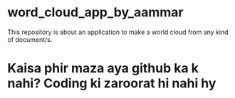 # word_cloud_app_by_aammar
This repository is about an application to make a world cloud from any kind of document/s. 


# Kaisa phir maza aya github ka k nahi? Coding ki zaroorat hi nahi hy
